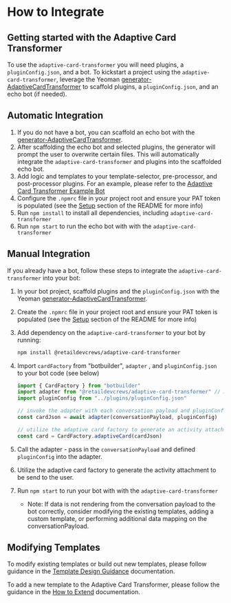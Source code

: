 # How to Integrate

## Getting started with the Adaptive Card Transformer

To use the `adaptive-card-transformer` you will need plugins, a `pluginConfig.json`, and a bot. To kickstart a project using the `adaptive-card-transformer`, leverage the Yeoman [generator-AdaptiveCardTransformer](https://github.com/retaildevcrews/generator-AdaptiveCardTransformer) to scaffold plugins, a `pluginConfig.json`, and an echo bot (if needed).

## Automatic Integration

1. If you do not have a bot, you can scaffold an echo bot with the [generator-AdaptiveCardTransformer](https://github.com/retaildevcrews/generator-AdaptiveCardTransformer).
1. After scaffolding the echo bot and selected plugins, the generator will prompt the user to overwrite certain files. This will automatically integrate the `adaptive-card-transformer` and plugins into the scaffolded echo bot.
1. Add logic and templates to your template-selector, pre-processor, and post-processor plugins. For an example, please refer to the [Adaptive Card Transformer Example Bot](https://github.com/retaildevcrews/AdaptiveCardTransformerExampleBot/tree/main/src)
1. Configure the `.npmrc` file in your project root and ensure your PAT token is populated (see the [Setup] section of the README for more info)
1. Run `npm install` to install all dependencies, including `adaptive-card-transformer`
1. Run `npm start` to run the echo bot with with the `adaptive-card-transformer`

[setup]: ../README.md#setup

## Manual Integration

If you already have a bot, follow these steps to integrate the `adaptive-card-transformer` into your bot:

1. In your bot project, scaffold plugins and the `pluginConfig.json` with the Yeoman [generator-AdaptiveCardTransformer](https://github.com/retaildevcrews/generator-AdaptiveCardTransformer).
1. Create the `.npmrc` file in your project root and ensure your PAT token is populated (see the [Setup] section of the README for more info)
1. Add dependency on the `adaptive-card-transformer` to your bot by running:

   ```bash
   npm install @retaildevcrews/adaptive-card-transformer
   ```

1. Import `cardFactory` from "botbuilder", `adapter` , and `pluginConfig.json` to your bot code (see below)

   ```ts
   import { CardFactory } from "botbuilder"
   import adapter from "@retaildevcrews/adaptive-card-transformer" // Adaptive Card Transformer Package
   import pluginConfig from "../plugins/pluginConfig.json"

   // invoke the adapter with each conversation payload and pluginConfig which identifies which plugins to use
   const cardJson = await adapter(conversationPayload, pluginConfig)

   // utilize the adaptive card factory to generate an activity attachment which is ready to be sent to the user (replied by the bot)
   const card = CardFactory.adaptiveCard(cardJson)
   ```

1. Call the adapter - pass in the `conversationPayload` and defined `pluginConfig` into the adapter.
1. Utilize the adaptive card factory to generate the activity attachment to be send to the user.
1. Run `npm start` to run your bot with with the `adaptive-card-transformer`
   - Note: If data is not rendering from the conversation payload to the bot correctly, consider modifying the existing templates, adding a custom template, or performing additional data mapping on the conversationPayload.

## Modifying Templates

To modify existing templates or build out new templates, please follow guidance in the [Template Design Guidance] documentation.

To add a new template to the Adaptive Card Transformer, please follow the guidance in the [How to Extend] documentation.

[how to extend]: ./HowToExtend.md

[Template Design Guidance]: [./TemplateDesignGuidance.md]
